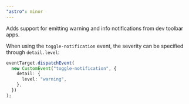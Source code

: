 ```yaml
---
"astro": minor
---
```


Adds support for emitting warning and info notifications from dev toolbar apps.

When using the `toggle-notification` event, the severity can be specified through `detail.level`:

```ts
eventTarget.dispatchEvent(
  new CustomEvent("toggle-notification", {
    detail: {
      level: "warning",
    },
  })
);
```
